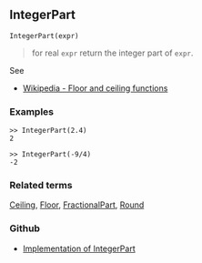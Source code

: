 ## IntegerPart

```
IntegerPart(expr)
```

> for real `expr` return the integer part of `expr`.
 
See
* [Wikipedia - Floor and ceiling functions](https://en.wikipedia.org/wiki/Floor_and_ceiling_functions)

### Examples

```
>> IntegerPart(2.4)
2

>> IntegerPart(-9/4)
-2
```

### Related terms 
[Ceiling](Ceiling.md), [Floor](Floor.md), [FractionalPart](FractionalPart.md), [Round](Round.md)

### Github

* [Implementation of IntegerPart](https://github.com/axkr/symja_android_library/blob/master/symja_android_library/matheclipse-core/src/main/java/org/matheclipse/core/builtin/IntegerFunctions.java#L942) 
